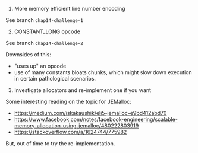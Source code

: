 1. More memory efficient line number encoding

See branch `chap14-challenge-1`

2. CONSTANT_LONG opcode

See branch `chap14-challenge-2`

Downsides of this:

* "uses up" an opcode
* use of many constants bloats chunks, which might slow down execution in certain pathological scenarios.

3. Investigate allocators and re-implement one if you want

Some interesting reading on the topic for JEMalloc:

* https://medium.com/iskakaushik/eli5-jemalloc-e9bd412abd70
* https://www.facebook.com/notes/facebook-engineering/scalable-memory-allocation-using-jemalloc/480222803919
* https://stackoverflow.com/a/1624744/775982

But, out of time to try the re-implementation.
